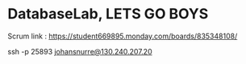 # DatabaseLab, LETS GO BOYS

Scrum link : https://student669895.monday.com/boards/835348108/

ssh -p 25893 johansnurre@130.240.207.20
